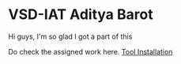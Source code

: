 # VSD-IAT Aditya Barot
Hi guys, I'm so glad I got a part of this 



Do check the assigned work here. [Tool Installation](./Week0/README.md)
